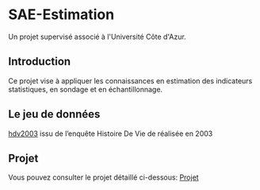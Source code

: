 # SAE-Estimation
Un projet supervisé associé à l'Université Côte d'Azur.

## Introduction
Ce projet vise à appliquer les connaissances en estimation des indicateurs statistiques, en sondage et en échantillonnage.

## Le jeu de données

[hdv2003](hdv2003.csv) issu de l’enquête Histoire De Vie de réalisée en 2003
 
## Projet

Vous pouvez consulter le projet détaillé ci-dessous:
[Projet](https://github.com/marktr11/SAE-Estimation/blob/main/SAE%20Estimation%20par%20%C3%A9chantillonnage.pdf)
